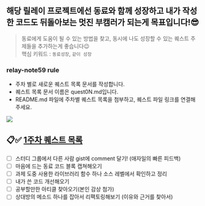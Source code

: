## 해당 릴레이 프로젝트에선 동료와 함께 성장하고 내가 작성한 코드도 뒤돌아보는 멋진 부캠러가 되는게 목표입니다!😎
> 동료에게 도움이 될 수 있는 방법을 찾고, 동시에 나도 성장할 수 있는 퀘스트 주제들을 추가하는게 좋습니다😉 <br>
> 핵심 키워드 : `동료성장`, `같이 성장`

### relay-note59 rule
- 주차 별로 새로운 퀘스트 목록 문서를 작성합니다.
- 퀘스트 목록 문서 이름은 quest0N.md입니다.
- README.md 파일에 주차별 퀘스트 목록을 첨부하고, 퀘스트 파일 링크를 연결해주세요.

![](https://i.imgur.com/5yfouXq.png)

## 📋✅ [1주차 퀘스트 목록](https://github.com/boostcampwm-2024/relay-note59/blob/main/Quset01.md)
- [ ] 스터디 그룹에서 다른 사람 gist에 comment 달기! (애자일의 빠른 피드백)
- [ ] 마음에 드는 동료 코드 블록 캡쳐해오기
- [ ] 과제 도중 사용한 라이브러리 함수 하나 소스 레벨에서 확인하고 정리
- [ ] 내가 쓴 코드 개선해오기
- [ ] 공부할만한 아티클 찾아오기(본인 감상 첨가)
- [ ] 상대방의 메소드 하나를 잡아서 리팩토링해보기 (이유와 근거를 찾아서)
